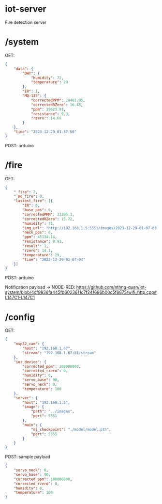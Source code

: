 # iot-server
Fire detection server

# /system
GET:
```json
{
    "data": {
        "DHT": {
            "humidity": 72,
            "temperature": 29
        },
        "IR": 1,
        "MQ-135": {
            "correctedPPM": 29461.95,
            "correctedRZero": 16.45,
            "ppm": 39623.91,
            "resistance": 9.3,
            "rzero": 14.66
        }
    },
    "time": "2023-12-29-01-37-50"
}
```
POST: arduino

# /fire
GET:
```json
{
    "_fire": 2,
    "_no_fire": 0,
    "lastest_fire": [{
        "IR": 0,
        "base_pos": 0,
        "correctedPPM": 33395.1,
        "correctedRZero": 15.72,
        "humidity": 71,
        "img_url": "http://192.168.1.5:5551/images/2023-12-29-01-07-03.jpg",
        "neck_pos": 0,
        "ppm": 45134.14,
        "resistance": 8.91,
        "result": 1,
        "rzero": 14.1,
        "temperature": 29,
        "time": "2023-12-29-01-07-04"
    }]
}
```
POST: arduino

Notification payload -> NODE-RED: https://github.com/nthng-quan/iot-system/blob/4cf9836fa445fb6023611c7f241686b00c5f8875/wifi_http.cpp#L147C1-L147C1

# /config
GET:
```json
{
    "esp32_cam": {
        "host": "192.168.1.67",
        "stream": "192.168.1.67:81/stream"
    },
    "iot_device": {
        "corrected_ppm": 100000000,
        "corrected_rzero": 0,
        "humidity": 0,
        "servo_base": 90,
        "servo_neck": 0,
        "temperature": 100
    },
    "server": {
        "host": "192.168.1.5",
        "image": {
            "path": "../images",
            "port": 5551
        },
        "main": {
            "ml_checkpoint": "./model/model.pth",
            "port": 5555
        }
    }
}
```
POST:
sample payload
```json
{
    "servo_neck": 0,
    "servo_base": 90,
    "corrected_ppm": 100000000,
    "corrected_rzero": 0,
    "humidity": 0,
    "temperature": 100
}
``````